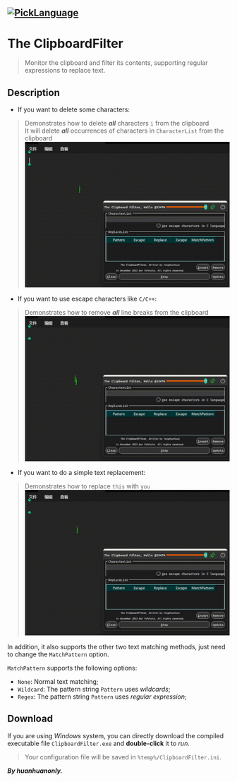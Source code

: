 [![PickLanguage](https://img.shields.io/badge/English-%E7%AE%80%E4%BD%93%E4%B8%AD%E6%96%87-green
)](README_zh_CN.md)
---

# The ClipboardFilter

> Monitor the clipboard and filter its contents, supporting regular expressions to replace text.

## Description
- If you want to delete some characters:
> Demonstrates how to delete ***all*** characters `i` from the clipboard  
> It will delete ***all*** occurrences of characters in `CharacterList` from the clipboard
![](https://github.com/huanhuanonly/ClipboardFilter/blob/main/Demo/RemoveCharacter.gif?raw=true)

- If you want to use escape characters like `C/C++`:
> Demonstrates how to remove ***all*** line breaks from the clipboard
![](https://github.com/huanhuanonly/ClipboardFilter/blob/main/Demo/RemoveEscapeCharacters.gif?raw=true)

- If you want to do a simple text replacement:
> Demonstrates how to replace `this` with `you`
![](https://github.com/huanhuanonly/ClipboardFilter/blob/main/Demo/TextReplacement.gif?raw=true)

In addition, it also supports the other two text matching methods, just need to change the `MatchPattern` option.

`MatchPattern` supports the following options:
- `None`: Normal text matching;
- `Wildcard`: The pattern string `Pattern` uses *wildcards*;
- `Regex`: The pattern string `Pattern` uses *regular expression*;

## Download
If you are using *Windows* system, you can directly download the compiled executable file `ClipboardFilter.exe` and **double-click** it to _run_.

> Your configuration file will be saved in `%temp%/ClipboardFilter.ini`.

_**By huanhuanonly.**_